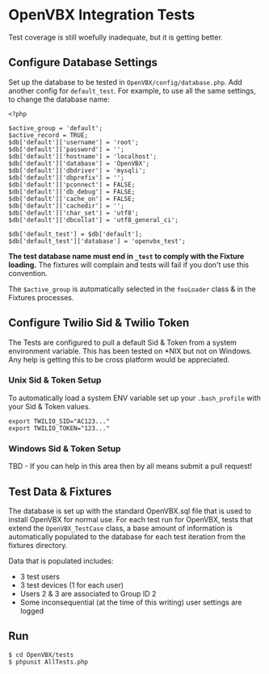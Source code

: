 # OpenVBX Integration Tests

Test coverage is still woefully inadequate, but it is getting better.


## Configure Database Settings

Set up the database to be tested in `OpenVBX/config/database.php`. Add another config for `default_test`. For example, to use all the same settings, to change the database name:
	
	<?php
	
	$active_group = 'default';
	$active_record = TRUE;
	$db['default']['username'] = 'root';
	$db['default']['password'] = '';
	$db['default']['hostname'] = 'localhost';
	$db['default']['database'] = 'OpenVBX';
	$db['default']['dbdriver'] = 'mysqli';
	$db['default']['dbprefix'] = '';
	$db['default']['pconnect'] = FALSE;
	$db['default']['db_debug'] = FALSE;
	$db['default']['cache_on'] = FALSE;
	$db['default']['cachedir'] = '';
	$db['default']['char_set'] = 'utf8';
	$db['default']['dbcollat'] = 'utf8_general_ci';

	$db['default_test'] = $db['default'];
	$db['default_test']['database'] = 'openvbx_test';

**The test database name must end in `_test` to comply with the Fixture loading.** The fixtures will complain and tests will fail if you don't use this convention.

The `$active_group` is automatically selected in the `fooLoader` class & in the Fixtures processes.


## Configure Twilio Sid & Twilio Token

The Tests are configured to pull a default Sid & Token from a system environment variable. This has been tested on *NIX but not on Windows. Any help is getting this to be cross platform would be appreciated.


### Unix Sid & Token Setup

To automatically load a system ENV variable set up your `.bash_profile` with your Sid & Token values.

	export TWILIO_SID="AC123..."
	export TWILIO_TOKEN="123..."


### Windows Sid & Token Setup

TBD - If you can help in this area then by all means submit a pull request!


## Test Data & Fixtures

The database is set up with the standard OpenVBX.sql file that is used to install OpenVBX for normal use. For each test run for OpenVBX, tests that extend the `OpenVBX_TestCase` class, a base amount of information is automatically populated to the database for each test iteration from the fixtures directory.

Data that is populated includes:

- 3 test users
- 3 test devices (1 for each user)
- Users 2 & 3 are associated to Group ID 2
- Some inconsequential (at the time of this writing) user settings are logged


## Run

	$ cd OpenVBX/tests
	$ phpunit AllTests.php